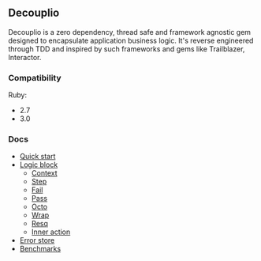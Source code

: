 ## Decouplio

Decouplio is a zero dependency, thread safe and framework agnostic gem designed to encapsulate application business logic. It's reverse engineered through TDD and inspired by such frameworks and gems like Trailblazer, Interactor.

### Compatibility
  Ruby:
 - 2.7
 - 3.0

 ### Docs

- [Quick start](https://differencialx.github.io/decouplio/quick_start)
- [Logic block](https://differencialx.github.io/decouplio/logic_block)
  - [Context](https://differencialx.github.io/decouplio/context)
  - [Step](https://differencialx.github.io/decouplio/step)
  - [Fail](https://differencialx.github.io/decouplio/fail)
  - [Pass](https://differencialx.github.io/decouplio/pass)
  - [Octo](https://differencialx.github.io/decouplio/octo)
  - [Wrap](https://differencialx.github.io/decouplio/wrap)
  - [Resq](https://differencialx.github.io/decouplio/resq)
  - [Inner action](https://differencialx.github.io/decouplio/inner_action)
- [Error store](https://differencialx.github.io/decouplio/error_store)
- [Benchmarks](https://differencialx.github.io/decouplio/benchmarks)
